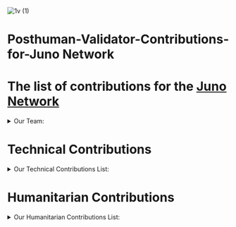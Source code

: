 ![1v (1)](https://user-images.githubusercontent.com/92199696/185401448-fc628c34-1b8b-4771-9e35-ffd7982d66b7.png)
<br/>
# Posthuman-Validator-Contributions-for-Juno Network

# The list of contributions for the [Juno Network](https://www.junonetwork.io)

<details>
  <summary>Our Team:</summary>

- [Vladimir Ponmimajushij Competencies](https://github.com/Antropocosmist/my_competencies)
- [Albert Andrejev Competencies](https://github.com/albertandrejev)
- [Vladimir Synthetic Competencies](https://www.instagram.com/synth_etic_/)
- [Valentin Medniyy Competencies](https://github.com/Medniyy)
- [Eugeniy Yakovishin Competencies](https://github.com/evgen3000)
- [Danil Milyutin Competencies](https://github.com/danilmilyutin)
</details>

# Technical Contributions

<details>
  <summary>Our Technical Contributions List:</summary>

- We're validating [Juno Network](https://www.mintscan.io/juno/validators/junovaloper1e8238v24qccht9mqc2w0r4luq462yxttjzn7qt)
- We've launched our $PHMN token on Juno Network <br/>
| [Tokenomics ENG](https://antropocosmist.medium.com/phmn-tokenomics-f3b7116331e6) | [Tokenomics RU](https://antropocosmist.medium.com/phmn-tokenomics-rus-67e9eba6bd94) | [FAQ ENG](https://antropocosmist.medium.com/phmn-faq-ca65522b5c8d) | [FAQ RU](https://antropocosmist.medium.com/phmn-faq-rus-3512227b7443) | [Token Info Mintscan](https://www.mintscan.io/juno/wasm/contract/juno1rws84uz7969aaa7pej303udhlkt3j9ca0l3egpcae98jwak9quzq8szn2l) | [Liquidity Pool JunoSwap](https://junoswap.com/pools/JUNO-PHMN)| [PHMN RU AMA](https://www.youtube.com/watch?v=-RI1eD2zjng&t=1s) | [PHMN ENG AMA](https://www.youtube.com/watch?v=0lzDFbjK-ik&t=3s)| [Liquidity Adding Process Video](https://www.youtube.com/watch?v=1AU-qurmsoU)| 

- We've launched our own DAS (Decentralized Autonomous Synchronization) on [DAODAO](https://daodao.zone/dao/juno1h5ex5dn62arjwvwkh88r475dap8qppmmec4sgxzmtdn5tnmke3lqwpplgg)<br/>
[DAS Medium Doc](https://antropocosmist.medium.com/posthuman-das-is-created-578253c8e226) | [DAS AMA ENG](https://www.youtube.com/watch?v=HF-8gEocZ7o&t=11s) | [DAS AMA RU](https://www.youtube.com/watch?v=-RI1eD2zjng&t=1s) | 

- We working on [Sputnik Network](https://sputnik.exchange/), and we added $JUNO to https://t.me/SputnikPriceBot without any support
- We added $JUNO to [Sputnik Exchange](https://sputnik.exchange/) and to [Sputnik Network](https://t.me/SputnikNetworkBot). Now users can send tips with $JUNO in Twitter and Telegram, and also p2p-exchange $JUNO directly in Telegram! | [Twitter Announcement 1 ](https://twitter.com/SputnikNetwork/status/1445420421172678657) | [Twitter Announcement 2](https://twitter.com/SputnikNetwork/status/1451330370801213441)
</details>
  
# Humanitarian Contributions

<details>
  <summary>Our Humanitarian Contributions List:</summary>

- Videos, where Juno Network is mentioned <br/>
[Smart contracts and bureaucracy: how to save time and nerves?](https://youtu.be/ucCIx_AsbRs) <br/>
[How to get cryptocurrency for free](https://youtu.be/4q6GpcctvcU) <br/>
[How to create your own tokens?](https://youtu.be/whXfUYytE34) <br/>  
[The best blockchain projects on Cosmos. Part 1](https://youtu.be/3YFKDHx-is4) <br/>
[What is Gas and Fee in blockchain?](https://youtu.be/EEhzzY7mHgM) <br/>

- Community Development <br/>
[Russian-speaking Juno Community](https://t.me/juno_ru) <br/>
[JunoSwap Trading Group](https://t.me/Osmosis_ru) <br/>
</details>
